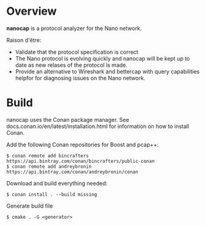 # Overview

**nanocap** is a protocol analyzer for the Nano network.

Raison d'être:

* Validate that the protocol specification is correct
* The Nano protocol is evolving quickly and nanocap will be kept up to date as new relases of the protocol is made.
* Provide an alternative to Wireshark and bettercap with query capabilities helpfor for diagnosing issues on the Nano network.


# Build

nanocap uses the Conan package manager. See docs.conan.io/en/latest/installation.html for information on how to install Conan.

Add the following Conan repositories for Boost and pcap++:

```
$ conan remote add bincrafters https://api.bintray.com/conan/bincrafters/public-conan
$ conan remote add andreybronin https://api.bintray.com/conan/andreybronin/conan
```

Download and build everything needed:

```
$ conan install . --build missing
```

Generate build file

```
$ cmake . -G <generator>
```

